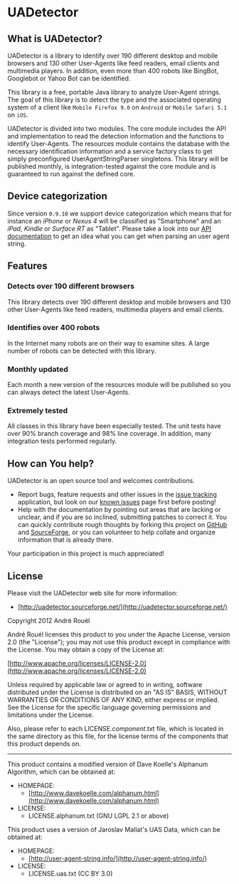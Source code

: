 UADetector
==========


What is UADetector?
-----

UADetector is a library to identify over 190 different desktop and mobile
browsers and 130 other User-Agents like feed readers, email clients and
multimedia players. In addition, even more than 400 robots like BingBot,
Googlebot or Yahoo Bot can be identified.

This library is a free, portable Java library to analyze User-Agent strings.
The goal of this library is to detect the type and the associated operating
system of a client like `Mobile Firefox 9.0` on `Android` or `Mobile
Safari 5.1` on `iOS`.

UADetector is divided into two modules. The core module includes
the API and implementation to read the detection information and the functions
to identify User-Agents. The resources module contains the database with the
necessary identification information and a service factory class to get simply
preconfigured UserAgentStringParser singletons. This library will be published
monthly, is integration-tested against the core module and is guaranteed to run
against the defined core.


Device categorization
-----

Since version `0.9.10` we support device categorization which means that for
instance an *iPhone* or *Nexus 4* will be classified as "Smartphone" and an
*iPad*, *Kindle* or *Surface RT* as "Tablet". Please take a look into our
[API documentation](http://uadetector.sourceforge.net/modules/uadetector-core/apidocs/net/sf/uadetector/ReadableUserAgent.html)
to get an idea what you can get when parsing an user agent string.


Features
--------

### Detects over 190 different browsers

This library detects over 190 different desktop and mobile browsers and 130
other User-Agents like feed readers, multimedia players and email clients.

### Identifies over 400 robots

In the Internet many robots are on their way to examine sites. A large number
of robots can be detected with this library.

### Monthly updated

Each month a new version of the resources module will be published so you can
always detect the latest User-Agents.

### Extremely tested

All classes in this library have been especially tested. The unit tests have
over 90% branch coverage and 98% line coverage. In addition, many integration
tests performed regularly.


How can You help?
-----------------

UADetector is an open source tool and welcomes contributions.

* Report bugs, feature requests and other issues in the
  [issue tracking](https://github.com/before/uadetector/issues) application, but look
  on our [known issues](http://uadetector.sourceforge.net/known-issues.html)
  page first before posting!
* Help with the documentation by pointing out areas that are lacking or
  unclear, and if you are so inclined, submitting patches to correct it. You
  can quickly contribute rough thoughts by forking this project on
  [GitHub](https://github.com/before/uadetector) and
  [SourceForge](http://sourceforge.net/p/uadetector/code/?branch=ref%2Fmaster),
  or you can volunteer to help collate and organize information that is already
  there.

Your participation in this project is much appreciated!


License
-------

Please visit the UADetector web site for more information:

  * [http://uadetector.sourceforge.net/](http://uadetector.sourceforge.net/)

Copyright 2012 André Rouél

André Rouél licenses this product to you under the Apache License, version 2.0
(the "License"); you may not use this product except in compliance with the
License. You may obtain a copy of the License at:

   [http://www.apache.org/licenses/LICENSE-2.0](http://www.apache.org/licenses/LICENSE-2.0)

Unless required by applicable law or agreed to in writing, software distributed
under the License is distributed on an "AS IS" BASIS, WITHOUT WARRANTIES OR
CONDITIONS OF ANY KIND, either express or implied.  See the License for the
specific language governing permissions and limitations under the License.

Also, please refer to each LICENSE.*component*.txt file, which is located in
the same directory as this file, for the license terms of the components that
this product depends on.

-------------------------------------------------------------------------------
This product contains a modified version of Dave Koelle's Alphanum Algorithm,
which can be obtained at:

  * HOMEPAGE:
    * [http://www.davekoelle.com/alphanum.html](http://www.davekoelle.com/alphanum.html)
  * LICENSE:
    * LICENSE.alphanum.txt (GNU LGPL 2.1 or above)

This product uses a version of Jaroslav Mallat's UAS Data, which can be
obtained at:

  * HOMEPAGE:
    * [http://user-agent-string.info/](http://user-agent-string.info/)
  * LICENSE:
    * LICENSE.uas.txt (CC BY 3.0)
